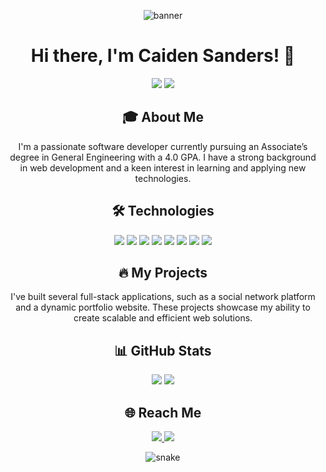 <p align="center">
  <img src="https://i.imghippo.com/files/o0wUA1715031141.jpg" alt="banner">
</p>

<h1 align="center">Hi there, I'm Caiden Sanders! 👋</h1>

<p align="center">
  <img src="https://badges.pufler.dev/visits/caidenvsanders/caidenvsanders"/> 
  <img src="https://badges.pufler.dev/repos/caidenvsanders"/>
</p>

<h2 align="center">🎓 About Me</h2>
<p align="center">I'm a passionate software developer currently pursuing an Associate’s degree in General Engineering with a 4.0 GPA. I have a strong background in web development and a keen interest in learning and applying new technologies.</p>

<h2 align="center">🛠️ Technologies</h2>
<p align="center">
  <img src="https://img.shields.io/badge/C-00599C?style=flat-square&logo=c&logoColor=white"/>
  <img src="https://img.shields.io/badge/-JavaScript-black?style=flat-square&logo=javascript"/>
  <img src="https://img.shields.io/badge/-React-black?style=flat-square&logo=react"/>
  <img src="https://img.shields.io/badge/-Node.js-black?style=flat-square&logo=node.js"/>
  <img src="https://img.shields.io/badge/-GraphQL-black?style=flat-square&logo=graphql"/>
  <img src="https://img.shields.io/badge/-AWS-black?style=flat-square&logo=amazon-aws"/>
  <img src="https://img.shields.io/badge/-Git-black?style=flat-square&logo=git"/>
  <img src="https://img.shields.io/badge/-GitHub-black?style=flat-square&logo=github"/>
</p>

<h2 align="center">🔥 My Projects</h2>
<p align="center">I've built several full-stack applications, such as a social network platform and a dynamic portfolio website. These projects showcase my ability to create scalable and efficient web solutions.</p>

<h2 align="center">📊 GitHub Stats</h2>
<p align="center">
  <img src="https://github-readme-stats.vercel.app/api?username=caidenvsanders&show_icons=true&theme=radical"/>
  <img src="https://github-readme-stats.vercel.app/api/top-langs/?username=caidenvsanders&layout=compact&theme=radical"/>
</p>

<h2 align="center">🌐 Reach Me</h2>
<p align="center">
  <a href="https://www.linkedin.com/in/caidens">
    <img src="https://img.shields.io/badge/-LinkedIn-blue?style=flat-square&logo=linkedin&logoColor=white&link=https://www.linkedin.com/in/caidens"/>
  </a>
  <a href="mailto:caidenvsanders@gmail.com">
    <img src="https://img.shields.io/badge/-Email-c14438?style=flat-square&logo=Gmail&logoColor=white"/>
  </a>
</p>

<p align="center">
  <img src="https://github.com/caidenvsanders/caidenvsanders/raw/output/github-contribution-grid-snake.svg" alt="snake"></center>
</p>

